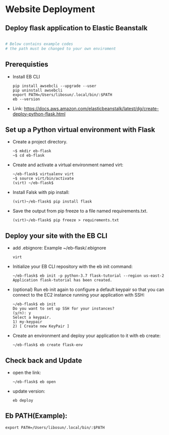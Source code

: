# Website Deployment

## Deploy flask application to Elastic Beanstalk

```python

# Below contains example codes
# the path must be changed to your own enviroment

```

## Prerequisties

- Install EB CLI

  ```console
  pip install awsebcli --upgrade --user
  pip uninstall awsebcli
  export PATH=/Users/libosun/.local/bin/:$PATH
  eb --version
  ```

- Link: https://docs.aws.amazon.com/elasticbeanstalk/latest/dg/create-deploy-python-flask.html

## Set up a Python virtual environment with Flask

- Create a project directory.
  ```console
  ~$ mkdir eb-flask
  ~$ cd eb-flask
  ```
- Create and activate a virtual environment named virt:
  ```console
  ~/eb-flask$ virtualenv virt
  ~$ source virt/bin/activate
  (virt) ~/eb-flask$
  ```
- Install Falsk with pip install:
  ```console
  (virt)~/eb-flask$ pip install flask
  ```
- Save the output from pip freeze to a file named requirements.txt.
  ```console
  (virt)~/eb-flask$ pip freeze > requirements.txt
  ```

## Deploy your site with the EB CLI

- add .ebignore: Example ~/eb-flask/.ebignore
  ```console
  virt
  ```
- Initialize your EB CLI repository with the eb init command:
  ```console
  ~/eb-flask$ eb init -p python-3.7 flask-tutorial --region us-east-2
  Application flask-tutorial has been created.
  ```
- (optional) Run eb init again to configure a default keypair so that you can connect to the EC2 instance running your application with SSH:
  ```console
  ~/eb-flask$ eb init
  Do you want to set up SSH for your instances?
  (y/n): y
  Select a keypair.
  1) my-keypair
  2) [ Create new KeyPair ]
  ```
- Create an environment and deploy your application to it with eb create:
  ```console
  ~/eb-flask$ eb create flask-env
  ```

## Check back and Update

- open the link:
  ```console
  ~/eb-flask$ eb open
  ```
- update version:
  ```console
  eb deploy
  ```

## Eb PATH(Example):

```console
export PATH=/Users/libosun/.local/bin/:$PATH
```
